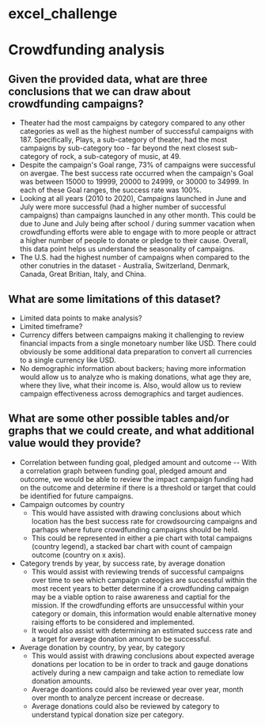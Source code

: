 # excel_challenge

# Crowdfunding analysis
## Given the provided data, what are three conclusions that we can draw about crowdfunding campaigns?
- Theater had the most campaigns by category compared to any other categories as well as the highest number of successful campaigns with 187. Specifically, Plays, a sub-category of theater, had the most campaigns by sub-category too - far beyond the next closest sub-category of rock, a sub-category of music, at 49.
- Despite the campaign's Goal range, 73% of campaigns were successful on avergae. The best success rate occurred when the campaign's Goal was between 15000 to 19999, 20000 to 24999, or 30000 to 34999. In each of these Goal ranges, the success rate was 100%.
- Looking at all years (2010 to 2020), Campaigns launched in June and July were more successful (had a higher number of successful campaigns) than campaigns launched in any other month. This could be due to June and July being after school / during summer vacation when crowdfunding efforts were able to engage with to more people or attract a higher number of people to donate or pledge to their cause. Overall, this data point helps us understand the seasonality of campaigns.
- The U.S. had the highest number of campaigns when compared to the other conutries in the dataset - Australia, Switzerland, Denmark, Canada, Great Britian, Italy, and China.

## What are some limitations of this dataset?
- Limited data points to make analysis?
- Limited timeframe?
- Currency differs between campaigns making it challenging to review financial impacts from a single monetoary number like USD. There could obviously be some additional data preparation to convert all currencies to a single currency like USD. 
- No demographic information about backers; having more information would allow us to analyze who is making donations, what age they are, where they live, what their income is. Also, would allow us to review campaign effectiveness across demographics and target audiences.

## What are some other possible tables and/or graphs that we could create, and what additional value would they provide?
- Correlation between funding goal, pledged amount and outcome
  -- With a correlation graph between funding goal, pledged amount and outcome, we would be able to review the impact campaign funding had on the outcome and determine if there is a threshold or target that could be identified for future campaigns.
- Campaign outcomes by country
  - This would have assisted with drawing conclusions about which location has the best success rate for crowdsourcing campaigns and parhaps where future crowdfunding campaigns should be held.
  - This could be represented in either a pie chart with total campaigns (country legend), a stacked bar chart with count of campaign outcome (country on x axis). 
- Category trends by year, by success rate, by average donation
  - This would assist with reviewing trends of successful campaigns over time to see which campaign cateogies are successful within the most recent years to better determine if a crowdfunding campaign may be a viable option to raise awareness and captial for the mission. If the crowdfunding efforts are unsuccessful within your category or domain, this information would enable alternative money raising efforts to be considered and implemented.
  - It would also assist with determining an estimated success rate and a target for average donation amount to be successful.
- Average donation by country, by year, by category
  - This would assist with drawing conclusions about expected average donations per location to be in order to track and gauge donations actively during a new campaign and take action to remediate low donation amounts.
  - Average doantions could also be reviewed year over year, month over month to analyze percent increase or decrease.
  - Average donations could also be reviewed by category to understand typical donation size per category.
